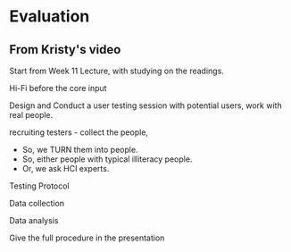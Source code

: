 # Evaluation

## From Kristy's video

Start from Week 11 Lecture, with studying on the readings.

Hi-Fi before the core input

Design and Conduct a user testing session with potential users, work with real people. 

recruiting testers - collect the people, 

* So, we TURN them into people.
* So, either people with typical illiteracy people.
* Or, we ask HCI experts.

Testing Protocol

Data collection

Data analysis

Give the full procedure in the presentation 